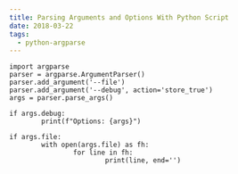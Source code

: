 ```yaml
---
title: Parsing Arguments and Options With Python Script
date: 2018-03-22
tags:
  - python-argparse
---
```


    import argparse
    parser = argparse.ArgumentParser()
    parser.add_argument('--file')
    parser.add_argument('--debug', action='store_true')
    args = parser.parse_args()

    if args.debug:
            print(f"Options: {args}")

    if args.file:
            with open(args.file) as fh:
                    for line in fh:
                            print(line, end='')
